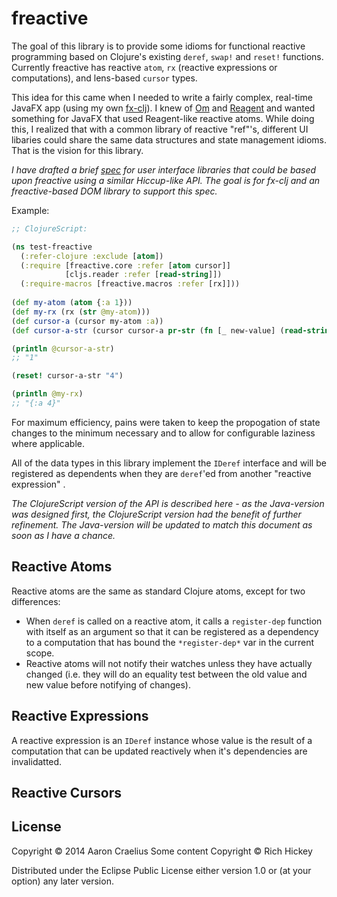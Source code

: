 # freactive

The goal of this library is to provide some idioms for functional reactive programming based on Clojure's existing `deref`, `swap!` and `reset!` functions. Currently freactive has reactive `atom`, `rx` (reactive expressions or computations), and lens-based  `cursor` types.

This idea for this came when I needed to write a fairly complex, real-time JavaFX app (using my own [fx-clj](https://github.com/aaronc/fx-clj/)). I knew of [Om](https://github.com/swannodette/om) and [Reagent](https://github.com/reagent-project/reagent) and wanted something for JavaFX that used Reagent-like reactive atoms. While doing this, I realized that with a common library of reactive "ref"'s, different UI libaries could share the same data structures and state management idioms. That is the vision for this library.


*I have drafted a brief [spec](https://github.com/aaronc/freactive/wiki/User-Interface-Spec) for user interface libraries that could be based upon freactive using a similar Hiccup-like API. The goal is for fx-clj and an freactive-based DOM library to support this spec.*

Example:
```clojure
;; ClojureScript:

(ns test-freactive
  (:refer-clojure :exclude [atom])
  (:require [freactive.core :refer [atom cursor]]
            [cljs.reader :refer [read-string]])
  (:require-macros [freactive.macros :refer [rx]]))
  
(def my-atom (atom {:a 1}))
(def my-rx (rx (str @my-atom)))
(def cursor-a (cursor my-atom :a))
(def cursor-a-str (cursor cursor-a pr-str (fn [_ new-value] (read-string new-value))))

(println @cursor-a-str)
;; "1"

(reset! cursor-a-str "4")

(println @my-rx)
;; "{:a 4}"
```

For maximum efficiency, pains were taken to keep the propogation of state changes to the minimum necessary and to allow for configurable laziness where applicable.

All of the data types in this library implement the `IDeref` interface and will be registered as dependents when they are `deref`'ed from another "reactive expression" .

*The ClojureScript version of the API is described here - as the Java-version was designed first, the ClojureScript version had the benefit of further refinement. The Java-version will be updated to match this document as soon as I have a chance.*

## Reactive Atoms

Reactive atoms are the same as standard Clojure atoms, except for two differences:

* When `deref` is called on a reactive atom, it calls a `register-dep` function
with itself as an argument so that it can be registered as a dependency to
a computation that has bound the `*register-dep*` var in the current scope.
* Reactive atoms will not notify their watches unless they have actually changed
(i.e. they will do an equality test between the old value and new value before
notifying of changes).

## Reactive Expressions

A reactive expression is an `IDeref` instance whose value is the result of
a computation that can be updated reactively when it's dependencies are
invalidatted.


## Reactive Cursors

## License

Copyright © 2014 Aaron Craelius
Some content Copyright © Rich Hickey

Distributed under the Eclipse Public License either version 1.0 or (at
your option) any later version.

